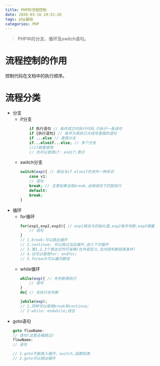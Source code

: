 ```yaml
---
title: PHP的流程控制
date: 2020-03-16 19:51:26
tags: php基础
categories: PHP
---
```

>PHP中的分支、循环及switch语句。

<!--more-->
# 流程控制的作用
控制代码在文档中的执行顺序。

# 流程分类
- 分支
  + if分支
    ```php
        if 执行语句 // 条件成立时执行代码,只执行一条语句
        if {执行语句} // 条件为真执行大括号里面的语句
        if ...else // 真假分支
        if...elseif...else; // 多个分支
        //if嵌套使用
        // 也可以使用if: endif;表示
    ```
  + switch分支
    ```php
    switch(exp){ // 相当与if elseif的另外一种形式
        case v1:
        // 语句
        break; // 注意如果没有break,会继续向下匹配执行
        default:
        break;
    }
    ```
- 循环
  + for循环
    ```php
    for(exp1,exp2,exp3){ // exp1相当与初始化值,exp2条件判断,exp3增量
        // 语句
    }
    // 1.break;可以跳出循环
    // 2.continue; 可以跳过当此循环,进入下次循环
    // 3.第1,2,3个表达式均可省略(在外部定义,在内部判断结束条件)
    // 4.也可以使用for: endfor;
    // 5.foreach可以遍历数组
    ```
  + while循环 
    ```php
    while(exp){ // 先判断再执行
        // 语句
    }
    do{ // 先执行在判断

    }while(exp);
    // 1.同样可以使用break和continue;
    // 2.while: endwhile;结合
    ```
 - goto语句
    ```php
    goto flowName:
    // 语句(这里会被跳过)
    flowName:
    // 语句

    // 1.goto不能跳入循环，switch,函数和类
    // 2.goto可以跳出循环
    ```   